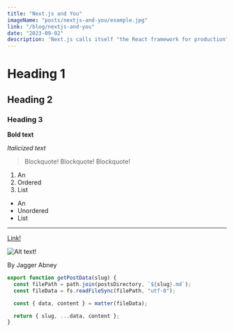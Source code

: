 ```yaml
---
title: "Next.js and You"
imageName: "posts/nextjs-and-you/example.jpg"
link: "/blog/nextjs-and-you"
date: "2023-09-02"
description: 'Next.js calls itself "the React framework for production", but is that true? In this post, I go over what Next.js is, why you should use it, and how to get started. Additionally, I list the three main advantages of using Next.js, which are: server-side page rendering, file-based routing, and full-stack capabilities.'
---
```


# Heading 1

## Heading 2

### Heading 3

**Bold text**

_Italicized text_

> Blockquote!
> Blockquote!
> Blockquote!

1. An
2. Ordered
3. List

- An
- Unordered
- List

---

[Link!](https://www.markdownguide.org/cheat-sheet/)

![Alt text!](example.jpg)

By Jagger Abney

```js
export function getPostData(slug) {
  const filePath = path.join(postsDirectory, `${slug}.md`);
  const fileData = fs.readFileSync(filePath, "utf-8");

  const { data, content } = matter(fileData);

  return { slug, ...data, content };
}
```
